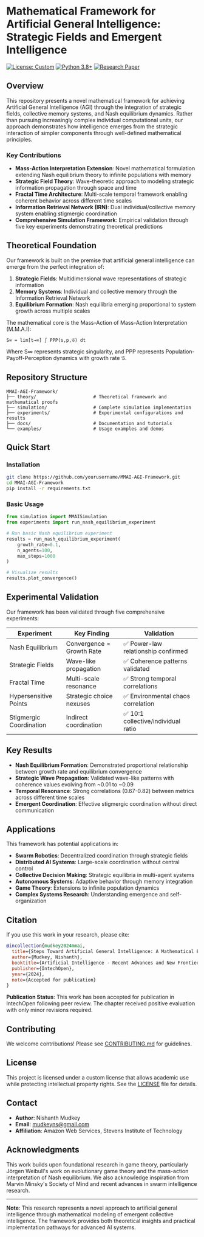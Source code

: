 # Mathematical Framework for Artificial General Intelligence: Strategic Fields and Emergent Intelligence

[![License: Custom](https://img.shields.io/badge/License-Custom-blue.svg)](LICENSE)
[![Python 3.8+](https://img.shields.io/badge/python-3.8+-blue.svg)](https://www.python.org/downloads/)
[![Research Paper](https://img.shields.io/badge/Paper-Available-green.svg)](theory/steps_towards_agi_full_paper.txt)

## Overview

This repository presents a novel mathematical framework for achieving Artificial General Intelligence (AGI) through the integration of strategic fields, collective memory systems, and Nash equilibrium dynamics. Rather than pursuing increasingly complex individual computational units, our approach demonstrates how intelligence emerges from the strategic interaction of simpler components through well-defined mathematical principles.

### Key Contributions

- **Mass-Action Interpretation Extension**: Novel mathematical formulation extending Nash equilibrium theory to infinite populations with memory
- **Strategic Field Theory**: Wave-theoretic approach to modeling strategic information propagation through space and time
- **Fractal Time Architecture**: Multi-scale temporal framework enabling coherent behavior across different time scales
- **Information Retrieval Network (IRN)**: Dual individual/collective memory system enabling stigmergic coordination
- **Comprehensive Simulation Framework**: Empirical validation through five key experiments demonstrating theoretical predictions

## Theoretical Foundation

Our framework is built on the premise that artificial general intelligence can emerge from the perfect integration of:

1. **Strategic Fields**: Multidimensional wave representations of strategic information
2. **Memory Systems**: Individual and collective memory through the Information Retrieval Network
3. **Equilibrium Formation**: Nash equilibria emerging proportional to system growth across multiple scales

The mathematical core is the Mass-Action of Mass-Action Interpretation (M.M.A.I):

```
S∞ = lim[t→∞] ∫ PPP(s,p,𝒢) dt
```

Where S∞ represents strategic singularity, and PPP represents Population-Payoff-Perception dynamics with growth rate 𝒢.

## Repository Structure

```
MMAI-AGI-Framework/
├── theory/                     # Theoretical framework and mathematical proofs
├── simulation/                 # Complete simulation implementation
├── experiments/                # Experimental configurations and results
├── docs/                       # Documentation and tutorials
└── examples/                   # Usage examples and demos
```

## Quick Start

### Installation

```bash
git clone https://github.com/yourusername/MMAI-AGI-Framework.git
cd MMAI-AGI-Framework
pip install -r requirements.txt
```

### Basic Usage

```python
from simulation import MMAISimulation
from experiments import run_nash_equilibrium_experiment

# Run basic Nash equilibrium experiment
results = run_nash_equilibrium_experiment(
    growth_rate=0.1,
    n_agents=100,
    max_steps=1000
)

# Visualize results
results.plot_convergence()
```

## Experimental Validation

Our framework has been validated through five comprehensive experiments:

| Experiment | Key Finding | Validation |
|------------|-------------|------------|
| Nash Equilibrium | Convergence ∝ Growth Rate | ✅ Power-law relationship confirmed |
| Strategic Fields | Wave-like propagation | ✅ Coherence patterns validated |
| Fractal Time | Multi-scale resonance | ✅ Strong temporal correlations |
| Hypersensitive Points | Strategic choice nexuses | ✅ Environmental chaos correlation |
| Stigmergic Coordination | Indirect coordination | ✅ 10:1 collective/individual ratio |

## Key Results

- **Nash Equilibrium Formation**: Demonstrated proportional relationship between growth rate and equilibrium convergence
- **Strategic Wave Propagation**: Validated wave-like patterns with coherence values evolving from ~0.01 to ~0.09
- **Temporal Resonance**: Strong correlations (0.67-0.82) between metrics across different time scales
- **Emergent Coordination**: Effective stigmergic coordination without direct communication

## Applications

This framework has potential applications in:

- **Swarm Robotics**: Decentralized coordination through strategic fields
- **Distributed AI Systems**: Large-scale coordination without central control
- **Collective Decision Making**: Strategic equilibria in multi-agent systems
- **Autonomous Systems**: Adaptive behavior through memory integration
- **Game Theory**: Extensions to infinite population dynamics
- **Complex Systems Research**: Understanding emergence and self-organization

## Citation

If you use this work in your research, please cite:

```bibtex
@incollection{mudkey2024mmai,
  title={Steps Toward Artificial General Intelligence: A Mathematical Encoding of Synthetic Intelligence},
  author={Mudkey, Nishanth},
  booktitle={Artificial Intelligence - Recent Advances and New Frontiers},
  publisher={IntechOpen},
  year={2024},
  note={Accepted for publication}
}
```

**Publication Status**: This work has been accepted for publication in IntechOpen following peer review. The chapter received positive evaluation with only minor revisions required.

## Contributing

We welcome contributions! Please see [CONTRIBUTING.md](CONTRIBUTING.md) for guidelines.

## License

This project is licensed under a custom license that allows academic use while protecting intellectual property rights. See the [LICENSE](LICENSE) file for details.

## Contact

- **Author**: Nishanth Mudkey
- **Email**: mudkeyns@gmail.com
- **Affiliation**: Amazon Web Services, Stevens Institute of Technology

## Acknowledgments

This work builds upon foundational research in game theory, particularly Jörgen Weibull's work on evolutionary game theory and the mass-action interpretation of Nash equilibrium. We also acknowledge inspiration from Marvin Minsky's Society of Mind and recent advances in swarm intelligence research.

---

**Note**: This research represents a novel approach to artificial general intelligence through mathematical modeling of emergent collective intelligence. The framework provides both theoretical insights and practical implementation pathways for advanced AI systems.
